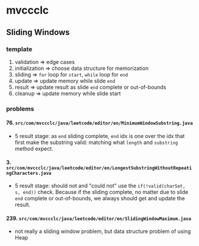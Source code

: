 # mvccclc

## Sliding Windows
### template
1. validation => edge cases
2. initialization => choose data structure for memorization
3. sliding => `for` loop for `start`, `while` loop for `end`
4. update => update memory while slide `end`
5. result => update result as slide `end` complete or out-of-bounds
6. cleanup => update memory while slide start

### problems
#### 76. `src/com/mvccclc/java/leetcode/editor/en/MinimumWindowSubstring.java`
* 5 result stage: as `end` sliding complete, `end` idx is one over the idx that first make the substring valid: matching what `length` and `substring` method expect.

#### 3. `src/com/mvccclc/java/leetcode/editor/en/LongestSubstringWithoutRepeatingCharacters.java`
* 5 result stage: should not and "could not" use the `if(!valid(charSet, s, end))` check. Because if the sliding complete, no matter due to slide `end` complete or out-of-bounds, we always should get and update the result.

#### 239. `src/com/mvccclc/java/leetcode/editor/en/SlidingWindowMaximum.java`
* not really a sliding window problem, but data structure problem of using Heap 

